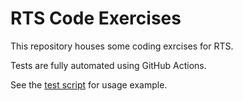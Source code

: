 # RTS Code Exercises

This repository houses some coding exrcises for RTS.

Tests are fully automated using GitHub Actions.

See the [test script](tests/test_code_exercise.py) for usage example.